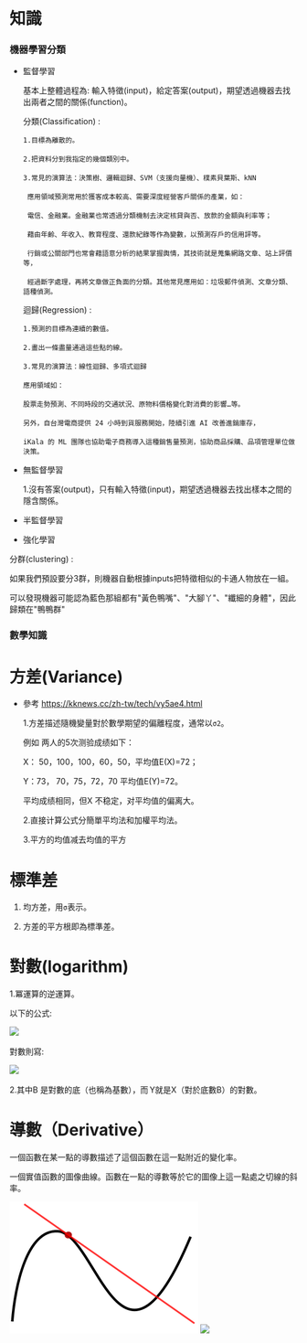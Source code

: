 # 知識

### 機器學習分類

- 監督學習

  基本上整體過程為: 輸入特徵(input)，給定答案(output)，期望透過機器去找出兩者之間的關係(function)。

  分類(Classification) :
  
      1.目標為離散的。

      2.把資料分到我指定的幾個類別中。

      3.常見的演算法：決策樹、邏輯迴歸、SVM（支援向量機）、樸素貝葉斯、kNN

       應用領域預測常用於獲客成本較高、需要深度經營客戶關係的產業，如：

       電信、金融業。金融業也常透過分類機制去決定核貸與否、放款的金額與利率等；
       
       藉由年齡、年收入、教育程度、還款紀錄等作為變數，以預測存戶的信用評等。

       行銷或公關部門也常會藉語意分析的結果掌握輿情，其技術就是蒐集網路文章、站上評價等，
       
       經過斷字處理，再將文章做正負面的分類。其他常見應用如：垃圾郵件偵測、文章分類、語種偵測。
    
  
  迴歸(Regression) : 
  
      1.預測的目標為連續的數值。

      2.畫出一條盡量通過這些點的線。

      3.常見的演算法：線性迴歸、多項式迴歸

      應用領域如：

      股票走勢預測、不同時段的交通狀況、原物料價格變化對消費的影響…等。

      另外，自台灣電商提供 24 小時到貨服務開始，陸續引進 AI 改善進銷庫存，

      iKala 的 ML 團隊也協助電子商務導入這種銷售量預測，協助商品採購、品項管理單位做決策。
    
    

- 無監督學習
  
  1.沒有答案(output)，只有輸入特徵(input)，期望透過機器去找出樣本之間的隱含關係。

    

- 半監督學習

- 強化學習
 
 分群(clustering) :
 
 如果我們預設要分3群，則機器自動根據inputs把特徵相似的卡通人物放在一組。
 
 可以發現機器可能認為藍色那組都有"黃色鴨嘴"、"大腳丫"、"纖細的身體"，因此歸類在"鴨鴨群"
 
 
### 數學知識

# 方差(Variance)

- 參考 https://kknews.cc/zh-tw/tech/vy5ae4.html

  1.方差描述隨機變量對於數學期望的偏離程度，通常以`σ2`。

   例如 两人的5次测验成绩如下：

     X： 50，100，100，60，50，平均值E(X)=72；

     Y：73， 70，75，72，70 平均值E(Y)=72。

     平均成绩相同，但X 不稳定，对平均值的偏离大。

  2.直接计算公式分簡單平均法和加權平均法。

  3.平方的均值减去均值的平方
    
# 標準差   

1. 均方差，用`σ`表示。

2. 方差的平方根即為標準差。

# 對數(logarithm)

  1.冪運算的逆運算。

   以下的公式:
  
   <img src="http://chart.googleapis.com/chart?cht=tx&chl= X = B^2" style="border:none;">

   對數則寫:

   <img src="http://chart.googleapis.com/chart?cht=tx&chl= Y = \log_{B}X" style="border:none;">

  2.其中B 是對數的底（也稱為基數），而 Y就是X（對於底數B）的對數。

# 導數（Derivative）

一個函數在某一點的導數描述了這個函數在這一點附近的變化率。

一個實值函數的圖像曲線。函數在一點的導數等於它的圖像上這一點處之切線的斜率。

<img src='Tangent_curve.png' />

<img src="http://chart.googleapis.com/chart?cht=tx&chl= f(x) = \frac{df}{dx}(X_0)" style="border:none;">

